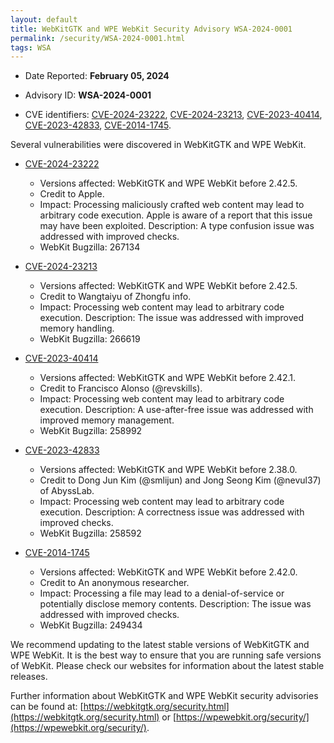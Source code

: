 ```yaml
---
layout: default
title: WebKitGTK and WPE WebKit Security Advisory WSA-2024-0001
permalink: /security/WSA-2024-0001.html
tags: WSA
---
```


* Date Reported: **February 05, 2024**

* Advisory ID: **WSA-2024-0001**

* CVE identifiers: [CVE-2024-23222](#CVE-2024-23222),
  [CVE-2024-23213](#CVE-2024-23213), [CVE-2023-40414](#CVE-2023-40414),
  [CVE-2023-42833](#CVE-2023-42833), [CVE-2014-1745](#CVE-2014-1745).


Several vulnerabilities were discovered in WebKitGTK and WPE WebKit.

* <a name="CVE-2024-23222" href="https://cve.mitre.org/cgi-bin/cvename.cgi?name=CVE-2024-23222">CVE-2024-23222</a>
  * Versions affected: WebKitGTK and WPE WebKit before 2.42.5.
  * Credit to Apple.
  * Impact: Processing maliciously crafted web content may lead to
    arbitrary code execution. Apple is aware of a report that this issue
    may have been exploited. Description: A type confusion issue was
    addressed with improved checks.
  * WebKit Bugzilla: 267134

* <a name="CVE-2024-23213" href="https://cve.mitre.org/cgi-bin/cvename.cgi?name=CVE-2024-23213">CVE-2024-23213</a>
  * Versions affected: WebKitGTK and WPE WebKit before 2.42.5.
  * Credit to Wangtaiyu of Zhongfu info.
  * Impact: Processing web content may lead to arbitrary code execution.
    Description: The issue was addressed with improved memory handling.
  * WebKit Bugzilla: 266619

* <a name="CVE-2023-40414" href="https://cve.mitre.org/cgi-bin/cvename.cgi?name=CVE-2023-40414">CVE-2023-40414</a>
  * Versions affected: WebKitGTK and WPE WebKit before 2.42.1.
  * Credit to Francisco Alonso (@revskills).
  * Impact: Processing web content may lead to arbitrary code execution.
    Description: A use-after-free issue was addressed with improved
    memory management.
  * WebKit Bugzilla: 258992

* <a name="CVE-2023-42833" href="https://cve.mitre.org/cgi-bin/cvename.cgi?name=CVE-2023-42833">CVE-2023-42833</a>
  * Versions affected: WebKitGTK and WPE WebKit before 2.38.0.
  * Credit to Dong Jun Kim (@smlijun) and Jong Seong Kim (@nevul37) of
    AbyssLab.
  * Impact: Processing web content may lead to arbitrary code execution.
    Description: A correctness issue was addressed with improved checks.
  * WebKit Bugzilla: 258592

* <a name="CVE-2014-1745" href="https://cve.mitre.org/cgi-bin/cvename.cgi?name=CVE-2014-1745">CVE-2014-1745</a>
  * Versions affected: WebKitGTK and WPE WebKit before 2.42.0.
  * Credit to An anonymous researcher.
  * Impact: Processing a file may lead to a denial-of-service or
    potentially disclose memory contents. Description: The issue was
    addressed with improved checks.
  * WebKit Bugzilla: 249434


We recommend updating to the latest stable versions of WebKitGTK and WPE
WebKit. It is the best way to ensure that you are running safe versions
of WebKit. Please check our websites for information about the latest
stable releases.

Further information about WebKitGTK and WPE WebKit security advisories can be found at:
[https://webkitgtk.org/security.html](https://webkitgtk.org/security.html) or [https://wpewebkit.org/security/](https://wpewebkit.org/security/).
